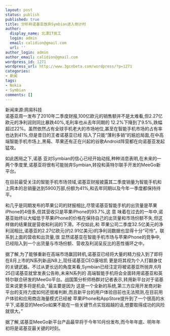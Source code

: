 ```yaml
---
layout: post
status: publish
published: true
title: 分析称诺基亚放弃Symbian进入倒计时
author:
  display_name: 北漂IT民工
  login: admin
  email: calidion@gmail.com
  url: ''
author_login: admin
author_email: calidion@gmail.com
wordpress_id: 1271
wordpress_url: http://www.3gcnbeta.com/wordpress/?p=1271
categories:
- 新闻
tags:
- Nokia
- Symbian
comments: []
---
```

<p>新闻来源:网易科技<br />
诺基亚周一发布了2010年二季度财报,100亿欧元的销售额并不是太难看,但2.27亿欧元的净利润则同比暴跌40%,毛利率也从去年同期的 12.2%下降到了9.5%,跌幅超过22%。虽然依然占有全球手机老大的市场地位,甚至在智能手机市场的占有率也达到41%,但是昔日的王者诺基亚已经 陷入了只能&ldquo;薄利多销&rdquo;的尴尬局面,在中高端智能手机市场上,黑莓、苹果还有正在兴起的谷歌Android阵营都在向诺基亚发起猛攻。</p>
<p>如此困局之下,诺基 亚对Symbian的信心已经开始动摇,种种消息表明,在未来的一两个季度里,诺基亚将很有可能抛弃Symbian,转投和英特尔联手开发的MeeGo新 平台。</p>
<p>在目前最受关注的智能手机市场领域,诺基亚财报披露其二季度销量为智能手机和上网本的总销量达到5900万部,份额为41%,和去年同期以及今年一季度都保持持平。</p>
<p>和几乎是同期发布的苹果公司的财报相比,尽管诺基亚智能手机的出货量是苹果iPhone的4倍多,但其营收只是苹果iPhone的93.7%,这 意 味着在过去的一年中,诺基亚始终以大幅低于苹果iPhone的价格在保持自己的出货量和市场份额不失,但这样做的结果就是营收和利润的下滑。不仅如此,和 苹果公司二季度32.5亿美元的净利润相比,诺基亚的2.27亿欧元(约2.91亿美元)的净利润数据也显得十分&ldquo;可怜&rdquo;。联系到上面的营收和出货量,很 显然诺基亚在智能手机市场与苹果iPhone的竞争中,已经陷入到一个出货量与市场份额、营收及利润呈反比的恶性循环之中。</p>
<p>据了解,为了能够重新在高端市场赢回转机,诺基亚已经将大量的精力投入到了即将在8月上市的N系列新品N8上,现任诺基亚CEO康培凯 更是将其视为个人打翻身仗的关键武器。不过从更长远的角度来看,Symbian已经注定将被诺基亚所抛弃,6月25日诺基亚就曾发表公告称,未来N系列的 高端智能手机将会全面转用诺基亚和英特尔联合研发的MeeGo平台。战国策分析师杨群对记者表示,转用新平台对于诺基亚来说更多将是机会,&ldquo;最主要是因为 这是一个全新的系统,第三方应用开发商对新平台的支持力度如何还很难判断,而且新平台的用户体验目前也无法预测,在目前用户体验和应用商店海量模式已经被 苹果iPhone和AppStore提升到了一个很高的水平下,诺基亚的MeeGo如果不能在一些关键节点实现超越的话,想要取得成功的风险就很大。&rdquo;</p>
<p>据了解,诺基亚MeeGo新平台产品最早将于今年10月份发布,而今年年底、明年年初将是诺基亚最关键的时刻。</p>
